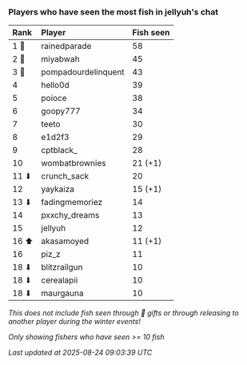 ### Players who have seen the most fish in jellyuh's chat

| Rank  | Player              | Fish seen |
|:------|:--------------------|:----------|
| 1 🥇  | rainedparade        | 58        |
| 2 🥈  | miyabwah            | 45        |
| 3 🥉  | pompadourdelinquent | 43        |
| 4     | hello0d             | 39        |
| 5     | poioce              | 38        |
| 6     | goopy777            | 34        |
| 7     | teeto               | 30        |
| 8     | e1d2f3              | 29        |
| 9     | cptblack_           | 28        |
| 10    | wombatbrownies      | 21 (+1)   |
| 11 ⬇  | crunch_sack         | 20        |
| 12    | yaykaiza            | 15 (+1)   |
| 13 ⬇  | fadingmemoriez      | 14        |
| 14    | pxxchy_dreams       | 13        |
| 15    | jellyuh             | 12        |
| 16 ⬆  | akasamoyed          | 11 (+1)   |
| 16    | piz_z               | 11        |
| 18 ⬇  | blitzrailgun        | 10        |
| 18 ⬇  | cerealapii          | 10        |
| 18 ⬇  | maurgauna           | 10        |

_This does not include fish seen through 🎁 gifts or through releasing to another player during the winter events!_

_Only showing fishers who have seen >= 10 fish_

_Last updated at 2025-08-24 09:03:39 UTC_